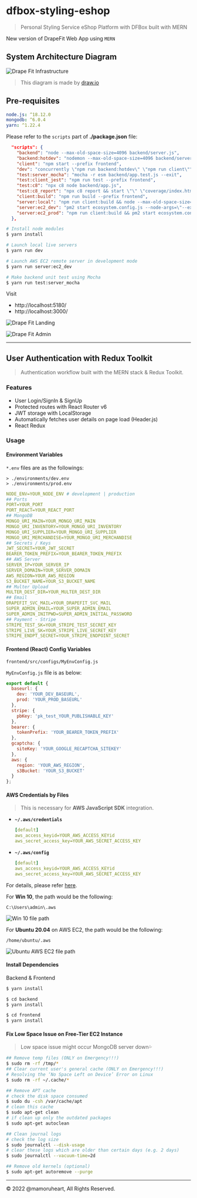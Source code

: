 # dfbox-styling-eshop

> Personal Styling Service eShop Platform with DFBox built with MERN

New version of DrapeFit Web App using `MERN`

## System Architecture Diagram

![Drape Fit Infrastructure](system_diagrams/drapefit.drawio.png)

> This diagram is made by [draw.io](https://app.diagrams.net/)

## Pre-requisites

```yml
node.js: ^18.12.0
mongodb: ^6.0.4
yarn: ^1.22.4
```

Please refer to the `scripts` part of **./package.json** file:

```json
  "scripts": {
    "backend": "node --max-old-space-size=4096 backend/server.js",
    "backend:hotdev": "nodemon --max-old-space-size=4096 backend/server.js",
    "client": "npm start --prefix frontend",
    "dev": "concurrently \"npm run backend:hotdev\" \"npm run client\"",
    "test:server_mocha": "mocha -r esm backend/app.test.js --exit",
    "test:client_jest": "npm run test --prefix frontend",
    "test:c8": "npx c8 node backend/app.js",
    "test:c8_report": "npx c8 report && start \"\" \"coverage/index.html\"",
    "client:build": "npm run build --prefix frontend",
    "server:local": "npm run client:build && node --max-old-space-size=4096 backend/server.js",
    "server:ec2_dev": "pm2 start ecosystem.config.js --node-args=\"--experimental-loader newrelic/esm-loader.mjs --max-old-space-size=4096\"",
    "server:ec2_prod": "npm run client:build && pm2 start ecosystem.config.js --node-args=\"--experimental-loader newrelic/esm-loader.mjs --max-old-space-size=8192\""
  },
```

```bash
# Install node modules
$ yarn install

# Launch local live servers
$ yarn run dev

# Launch AWS EC2 remote server in development mode
$ yarn run server:ec2_dev

# Make backend unit test using Mocha
$ yarn run test:server_mocha
```

Visit

- http://localhost:5180/
- http://localhost:3000/

![Drape Fit Landing](screenshot_landing.png)

![Drape Fit Admin](screenshot_admin.png)

---

## User Authentication with Redux Toolkit

> Authentication workflow built with the MERN stack & Redux Toolkit.

### Features

- User Login/SignIn & SignUp
- Protected routes with React Router v6
- JWT storage with LocalStorage
- Automatically fetches user details on page load (Header.js)
- React Redux

### Usage

#### **Environment Variables**

`*.env` files are as the followings:

```path
> ./environments/dev.env
> ./environments/prod.env
```

```yaml
NODE_ENV=YOUR_NODE_ENV # development | production
## Ports
PORT=YOUR_PORT
PORT_REACT=YOUR_REACT_PORT
## MongoDB
MONGO_URI_MAIN=YOUR_MONGO_URI_MAIN
MONGO_URI_INVENTORY=YOUR_MONGO_URI_INVENTORY
MONGO_URI_SUPPLIER=YOUR_MONGO_URI_SUPPLIER
MONGO_URI_MERCHANDISE=YOUR_MONGO_URI_MERCHANDISE
## Secrets / Keys
JWT_SECRET=YOUR_JWT_SECRET
BEARER_TOKEN_PREFIX=YOUR_BEARER_TOKEN_PREFIX
## AWS Server
SERVER_IP=YOUR_SERVER_IP
SERVER_DOMAIN=YOUR_SERVER_DOMAIN
AWS_REGION=YOUR_AWS_REGION
S3_BUCKET_NAME=YOUR_S3_BUCKET_NAME
## Multer Upload
MULTER_DEST_DIR=YOUR_MULTER_DEST_DIR
## Email
DRAPEFIT_SVC_MAIL=YOUR_DRAPEFIT_SVC_MAIL
SUPER_ADMIN_EMAIL=YOUR_SUPER_ADMIN_EMAIL
SUPER_ADMIN_INITPWD=SUPER_ADMIN_INITIAL_PASSWORD
## Payment - Stripe
STRIPE_TEST_SK=YOUR_STRIPE_TEST_SECRET_KEY
STRIPE_LIVE_SK=YOUR_STRIPE_LIVE_SECRET_KEY
STRIPE_ENDPT_SECRET=YOUR_STRIPE_ENDPOINT_SECRET
```

#### **Frontend (React) Config Variables**

```path
frontend/src/configs/MyEnvConfig.js
```

`MyEnvConfig.js` file is as below:

```javascript | es6
export default {
  baseurl: {
    dev: 'YOUR_DEV_BASEURL',
    prod: 'YOUR_PROD_BASEURL'
  },
  stripe: {
    pbKey: 'pk_test_YOUR_PUBLISHABLE_KEY'
  },
  bearer: {
    tokenPrefix: 'YOUR_BEARER_TOKEN_PREFIX'
  },
  gcaptcha: {
    siteKey: 'YOUR_GOOGLE_RECAPTCHA_SITEKEY'
  },
  aws: {
    region: 'YOUR_AWS_REGION',
    s3Bucket: 'YOUR_S3_BUCKET'
  }
};
```

#### **AWS Credentials by Files**

> This is necessary for **AWS JavaScript SDK** integration.

- **`~/.aws/credentials`**
  ```yaml
  [default]
  aws_access_keyid=YOUR_AWS_ACCESS_KEYid
  aws_secret_access_key=YOUR_AWS_SECRET_ACCESS_KEY
  ```
- **`~/.aws/config`**
  ```yaml
  [default]
  aws_access_keyid=YOUR_AWS_ACCESS_KEYid
  aws_secret_access_key=YOUR_AWS_SECRET_ACCESS_KEY
  ```

For details, please refer [here](https://docs.aws.amazon.com/AWSJavaScriptSDK/v3/latest/modules/_aws_sdk_credential_providers.html#sample-files).

For **Win 10**, the path would be the following:

```path
C:\Users\admin\.aws
```

![Win 10 file path](screenshot_aws_creds_win10.png)

For **Ubuntu 20.04** on AWS EC2, the path would be the following:

```path
/home/ubuntu/.aws
```

![Ubuntu AWS EC2 file path](screenshot_aws_creds_ubuntu_ec2.png)

#### **Install Dependencies**

Backend & Frontend

```bash
$ yarn install

$ cd backend
$ yarn install

$ cd frontend
$ yarn install
```

#### **Fix Low Space Issue on Free-Tier EC2 Instance**

> Low space issue might occur MongoDB server down💦

```bash
## Remove temp files (ONLY on Emergency!!!)
$ sudo rm -rf /tmp/*
## Clear current user's general cache (ONLY on Emergency!!!)
# Resolving the ‘No Space Left on Device’ Error on Linux
$ sudo rm -rf ~/.cache/*

## Remove APT cache
# check the disk space consumed
$ sudo du -csh /var/cache/apt
# clean this cache
$ sudo apt-get clean
# if clean up only the outdated packages
$ sudo apt-get autoclean

## Clean journal logs
# check the log size
$ sudo journalctl --disk-usage
# clear these logs which are older than certain days (e.g. 2 days)
$ sudo journalctl --vacuum-time=2d

## Remove old kernels (optional)
$ sudo apt-get autoremove --purge
```

---

&copy; 2022 @mamoruheart, All Rights Reserved.
